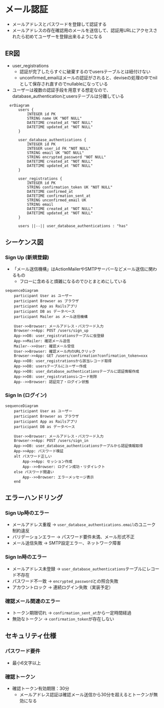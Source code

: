 # メール認証

- メールアドレスとパスワードを登録して認証する
- メールアドレスの存在確認用のメールを送信して、認証用URLにアクセスされたら初めてユーザーを登録出来るようになる

## ER図

- user_registrations
  - 認証が完了したらすぐに破棄するのでusersテーブルとは紐付けない
  - unconfirmed_emailはメールの認証がされると、deviseの処理の中でnilとして保存され直すのでnullableになっている
- ユーザーは複数の認証手段を用意する想定なので、database_authenticationとusersテーブルは分離している

```mermaid
  erDiagram
      users {
          INTEGER id PK
          STRING name UK "NOT NULL"
          DATETIME created_at "NOT NULL"
          DATETIME updated_at "NOT NULL"
      }

      user_database_authentications {
          INTEGER id PK
          INTEGER user_id FK "NOT NULL"
          STRING email UK "NOT NULL"
          STRING encrypted_password "NOT NULL"
          DATETIME created_at "NOT NULL"
          DATETIME updated_at "NOT NULL"
      }

      user_registrations {
          INTEGER id PK
          STRING confirmation_token UK "NOT NULL"
          DATETIME confirmed_at
          DATETIME confirmation_sent_at
          STRING unconfirmed_email UK
          STRING email
          DATETIME created_at "NOT NULL"
          DATETIME updated_at "NOT NULL"
      }

      users ||--|| user_database_authentications : "has"
```


## シーケンス図

### Sign Up (新規登録)
- 「メール送信機構」はActionMailerやSMTPサーバーなどメール送信に関わるもの
  - フローに含めると煩雑になるのでひとまとめにしている

```mermaid
sequenceDiagram
    participant User as ユーザー
    participant Browser as ブラウザ
    participant App as Railsアプリ
    participant DB as データベース
    participant Mailer as メール送信機構

    User->>Browser: メールアドレス・パスワード入力
    Browser->>App: POST /users/sign_up
    App->>DB: user_registrationsテーブルに仮登録
    App->>Mailer: 確認メール送信
    Mailer-->>User: 確認メール受信
    User->>Browser: 確認メール内のURLクリック
    Browser->>App: GET /users/confirmation?confirmation_token=xxx
    App->>DB: user_registrationsから該当レコード取得
    App->>DB: usersテーブルにユーザー作成
    App->>DB: user_database_authenticationsテーブルに認証情報作成
    App->>DB: user_registrationsレコード削除
    App-->>Browser: 認証完了・ログイン状態
```

### Sign In (ログイン)

```mermaid
sequenceDiagram
    participant User as ユーザー
    participant Browser as ブラウザ
    participant App as Railsアプリ
    participant DB as データベース

    User->>Browser: メールアドレス・パスワード入力
    Browser->>App: POST /users/sign_in
    App->>DB: user_database_authenticationsテーブルから認証情報取得
    App->>App: パスワード検証
    alt パスワード正しい
        App->>App: セッション作成
        App-->>Browser: ログイン成功・リダイレクト
    else パスワード間違い
        App-->>Browser: エラーメッセージ表示
    end
```

## エラーハンドリング

### Sign Up時のエラー
- メールアドレス重複 → `user_database_authentications.email`のユニーク制約違反
- バリデーションエラー → パスワード要件未満、メール形式不正
- メール送信失敗 → SMTP設定エラー、ネットワーク障害

### Sign In時のエラー
- メールアドレス未登録 → `user_database_authentications`テーブルにレコード不存在
- パスワード不一致 → `encrypted_password`との照合失敗
- アカウントロック → 連続ログイン失敗（実装予定）

### 確認メール関連のエラー
- トークン期限切れ → `confirmation_sent_at`から一定時間経過
- 無効なトークン → `confirmation_token`が存在しない

## セキュリティ仕様

### パスワード要件
- 最小6文字以上

### 確認トークン
- 確認トークン有効期限：30分
  - メールアドレス認証は確認メール送信から30分を超えるとトークンが無効になる
